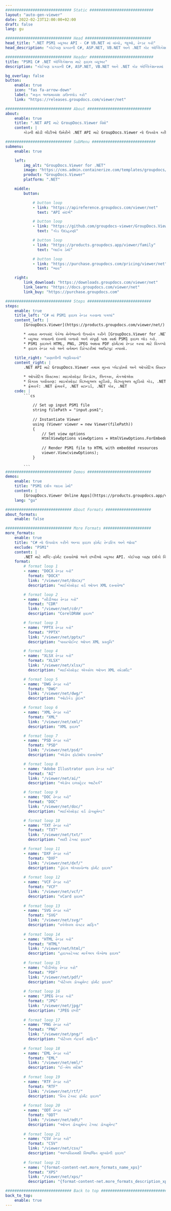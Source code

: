 ```yaml
---
############################# Static ############################
layout: "auto-gen-viewer"
date: 2022-02-23T12:00:00+02:00
draft: false
lang: gu

############################# Head #############################
head_title: ".NET PSM1 વ્યૂઅર API - C# VB.NET માં વાંચો, જુઓ, રેન્ડર કરો"
head_description: "કોઈપણ પ્રકારની C#, ASP.NET, VB.NET અને .NET કોર એપ્લિકેશન્સમાં PSM1 વાંચવા, રેન્ડર કરવા અને પ્રદર્શિત કરવા માટે .NET દસ્તાવેજ વ્યૂઅર API."

############################# Header ############################
title: "PSM1 C# .NET એપ્લિકેશન્સ માટે ફાઇલ વ્યૂઅર" 
description: "કોઈપણ પ્રકારની C#, ASP.NET, VB.NET અને .NET કોર એપ્લિકેશન્સમાં PSM1 ફાઇલ વાંચવા, રેન્ડર કરવા અને પ્રદર્શિત કરવા માટે .NET દસ્તાવેજ વ્યૂઅર API. સાચા ફોર્મેટિંગ અને લેઆઉટ સાથે રેન્ડર કરેલી ફાઇલોને HTML5, PDF અથવા કોડની કેટલીક લાઇનનો ઉપયોગ કરીને છબી તરીકે જુઓ." 

bg_overlay: false
button:
    enable: true
    icon: "fas fa-arrow-down"
    label: "મફત અજમાયશ ડાઉનલોડ કરો"
    link: "https://releases.groupdocs.com/viewer/net"

############################# About ############################
about:
    enable: true
    title: ".NET API માટે GroupDocs.Viewer વિશે" 
    content: |
        કોડની થોડી લીટીઓ ઉમેરીને .NET API માટે GroupDocs.Viewer નો ઉપયોગ કરીને તમારી .NET એપ્લિકેશન્સમાં 190+ લોકપ્રિય દસ્તાવેજ ફોર્મેટ જોવાનું શરૂ કરો. ડેવલપર્સ પીડીએફ, વર્ડ પ્રોસેસિંગ, એક્સેલ સ્પ્રેડશીટ, પ્રેઝન્ટેશન, વિઝિયો, પ્રોજેક્ટ, આઉટલુક અને અન્ય ઘણા લોકપ્રિય દસ્તાવેજ ફોર્મેટને HTML5, ઇમેજ અથવા પીડીએફ મોડમાં સરળતાથી પ્રદર્શિત કરી શકે છે. દસ્તાવેજનું રેન્ડરિંગ ઝડપી છે, મૂળ સ્રોત ફાઇલ જેવું જ છે, અને તેને વધારાના સોફ્ટવેર અથવા અન્ય કોઈપણ બાહ્ય પુસ્તકાલયોને ઇન્સ્ટોલ કરવાની જરૂર નથી.

############################# SubMenu ############################
submenu:
    enable: true

    left:
        img_alt: "GroupDocs.Viewer for .NET"
        image: "https://cms.admin.containerize.com/templates/groupdocs/images/product-logos/90x90-noborder/groupdocs-viewer-net.png"
        product: "GroupDocs.Viewer"
        platform: ".NET"

    middle:
        button:

            # button loop
            - link: "https://apireference.groupdocs.com/viewer/net"
              text: "API સંદર્ભ"

            # button loop
            - link: "https://github.com/groupdocs-viewer/GroupDocs.Viewer-for-.NET"
              text: "કોડ ઉદાહરણો"

            # button loop
            - link: "https://products.groupdocs.app/viewer/family"
              text: "લાઈવ ડેમો"

            # button loop
            - link: "https://purchase.groupdocs.com/pricing/viewer/net"
              text: "ભાવ"

    right:
        link_download: "https://downloads.groupdocs.com/viewer/net"
        link_learn: "https://docs.groupdocs.com/viewer/net"
        link_buy: "https://purchase.groupdocs.com"

############################# Steps ############################
steps:
    enable: true
    title_left: "C# માં PSM1 ફાઇલ રેન્ડર કરવાના પગલાં" 
    content_left: |
        [GroupDocs.Viewer](https://products.groupdocs.com/viewer/net/) વડે તમે PSM1 ને HTML, JPEG, PNG અથવા PDF માં થોડા પગલાંમાં રેન્ડર કરી શકો છો.

        * તમારા મનપસંદ પેકેજ મેનેજરનો ઉપયોગ કરીને [GroupDocs.Viewer for .NET](https://www.nuget.org/packages/groupdocs.viewer) ઇન્સ્ટોલ કરો. 
        * વ્યુઅર ક્લાસનો દાખલો બનાવો અને સંપૂર્ણ પાથ સાથે PSM1 ફાઇલ લોડ કરો. 
        * PSM1 ફાઇલને HTML, PNG, JPEG અથવા PDF ફોર્મેટમાં રેન્ડર કરવા માટે વિકલ્પો સેટ કરો. 
        * ફાઇલ રેન્ડર કરો અને વર્તમાન ડિરેક્ટરીમાં આઉટપુટ તપાસો. 
        
    title_right: "પ્રણાલીની જરૂરિયાતો" 
    content_right: |
        .NET API માટે GroupDocs.Viewer તમામ મુખ્ય પ્લેટફોર્મ્સ અને ઓપરેટિંગ સિસ્ટમ્સ પર સપોર્ટેડ છે. નીચે આપેલા કોડને અમલમાં મૂકતા પહેલા, કૃપા કરીને ખાતરી કરો કે તમારી પાસે તમારી સિસ્ટમ પર નીચેની પૂર્વજરૂરીયાતો ઇન્સ્ટોલ કરેલી છે.

        * ઓપરેટિંગ સિસ્ટમ્સ: માઇક્રોસોફ્ટ વિન્ડોઝ, લિનક્સ, મેકઓએસ 
        * વિકાસ પર્યાવરણ: માઇક્રોસોફ્ટ વિઝ્યુઅલ સ્ટુડિયો, વિઝ્યુઅલ સ્ટુડિયો કોડ, .NET CLI 
        * ફ્રેમવર્ક: .NET ફ્રેમવર્ક, .NET સ્ટાન્ડર્ડ, .NET કોર, .NET 
    code: |
        ```cs
                        
            // Set up input PSM1 file
            string filePath = "input.psm1";
        
            // Instantiate Viewer
            using (Viewer viewer = new Viewer(filePath))
            {
            	// Set view options 
            	HtmlViewOptions viewOptions = HtmlViewOptions.ForEmbeddedResources();
                    
            	// Render PSM1 file to HTML with embedded resources
            	viewer.View(viewOptions);
            }
             
        ```
############################# Demos ############################
demos:
    enable: true
    title: "PSM1 દર્શક લાઇવ ડેમો"
    content: |
        [GroupDocs.Viewer Online Apps](https://products.groupdocs.app/viewer/psm1) વેબસાઇટની મુલાકાત લઈને હમણાં PSM1 ફાઇલ જુઓ.
    lang: "gu"

############################# About Formats ####################
about_formats:
    enable: false

############################# More Formats #####################
more_formats:
    enable: true
    title: "C# નો ઉપયોગ કરીને અન્ય ફાઇલ ફોર્મેટ રેન્ડરિંગ અને જોવા"
    exclude: "PSM1"
    content: |
        .NET માટે મલ્ટિ-ફોર્મેટ દસ્તાવેજો અને છબીઓ વ્યૂઅર API. કોઈપણ બાહ્ય દર્શકો વિના નીચે આપેલા કેટલાક લોકપ્રિય ફાઇલ ફોર્મેટ જુઓ.
    format: 
        # format loop 1
        - name: "DOCX રેન્ડર કરો"
          format: "DOCX"
          link: "/viewer/net/docx/"
          description: "માઈક્રોસોફ્ટ વર્ડ ઓપન XML દસ્તાવેજ" 

        # format loop 2
        - name: "સીડીઆર રેન્ડર કરો" 
          format: "CDR"
          link: "/viewer/net/cdr/"
          description: "CorelDRAW ફાઇલ" 

        # format loop 3
        - name: "PPTX રેન્ડર કરો"
          format: "PPTX"
          link: "/viewer/net/pptx/"
          description: "પાવરપોઈન્ટ ઓપન XML પ્રસ્તુતિ" 

        # format loop 4
        - name: "XLSX રેન્ડર કરો"
          format: "XLSX"
          link: "/viewer/net/xlsx/"
          description: "માઈક્રોસોફ્ટ એક્સેલ ઓપન XML સ્પ્રેડશીટ" 

        # format loop 5
        - name: "DWG રેન્ડર કરો"
          format: "DWG"
          link: "/viewer/net/dwg/"
          description: "ઓટોકેડ ડ્રોઇંગ"

        # format loop 6
        - name: "XML રેન્ડર કરો"
          format: "XML"
          link: "/viewer/net/xml/"
          description: "XML ફાઇલ"

        # format loop 7
        - name: "PSD રેન્ડર કરો"
          format: "PSD"
          link: "/viewer/net/psd/"
          description: "એડોબ ફોટોશોપ દસ્તાવેજ"

        # format loop 8
        - name: "Adobe Illustrator ફાઇલ રેન્ડર કરો"
          format: "AI"
          link: "/viewer/net/ai/"
          description: "એડોબ ઇલસ્ટ્રેટર આર્ટવર્ક"

        # format loop 9
        - name: "DOC રેન્ડર કરો"
          format: "DOC"
          link: "/viewer/net/doc/"
          description: "માઈક્રોસોફ્ટ વર્ડ ડોક્યુમેન્ટ" 

        # format loop 10
        - name: "TXT રેન્ડર કરો" 
          format: "TXT"
          link: "/viewer/net/txt/"
          description: "સાદી ટેક્સ્ટ ફાઇલ" 

        # format loop 11
        - name: "DXF રેન્ડર કરો" 
          format: "DXF"
          link: "/viewer/net/dxf/"
          description: "ડ્રોઇંગ એક્સચેન્જ ફોર્મેટ ફાઇલ"  
          
        # format loop 12
        - name: "VCF રેન્ડર કરો"
          format: "VCF"
          link: "/viewer/net/vcf/"
          description: "vCard ફાઇલ"  
              
        # format loop 13
        - name: "SVG રેન્ડર કરો"
          format: "SVG"
          link: "/viewer/net/svg/"
          description: "સ્કેલેબલ વેક્ટર ગ્રાફિક" 
          
        # format loop 14
        - name: "HTML રેન્ડર કરો"
          format: "HTML"
          link: "/viewer/net/html/"
          description: "હાઇપરટેક્સ્ટ માર્કઅપ લેંગ્વેજ ફાઇલ" 
          
        # format loop 15
        - name: "પીડીએફ રેન્ડર કરો"
          format: "PDF"
          link: "/viewer/net/pdf/"
          description: "પોર્ટેબલ ડોક્યુમેન્ટ ફોર્મેટ ફાઇલ"
          
        # format loop 16
        - name: "JPEG રેન્ડર કરો"
          format: "JPG"
          link: "/viewer/net/jpg/"
          description: "JPEG છબી"
          
        # format loop 17
        - name: "PNG રેન્ડર કરો"
          format: "PNG"
          link: "/viewer/net/png/"
          description: "પોર્ટેબલ નેટવર્ક ગ્રાફિક" 
          
        # format loop 18
        - name: "EML રેન્ડર કરો"
          format: "EML"
          link: "/viewer/net/eml/"
          description: "ઈ-મેલ સંદેશ" 
          
        # format loop 19
        - name: "RTF રેન્ડર કરો"
          format: "RTF"
          link: "/viewer/net/rtf/"
          description: "રિચ ટેક્સ્ટ ફોર્મેટ ફાઇલ" 
          
        # format loop 20
        - name: "ODT રેન્ડર કરો"
          format: "ODT"
          link: "/viewer/net/odt/"
          description: "ઓપન ડોક્યુમેન્ટ ટેક્સ્ટ ડોક્યુમેન્ટ" 
          
        # format loop 21
        - name: "CSV રેન્ડર કરો"
          format: "CSV"
          link: "/viewer/net/csv/"
          description: "અલ્પવિરામથી વિભાજિત મૂલ્યોની ફાઇલ" 
          
        # format loop 21
        - name: "{format-content-net.more_formats_name_xps}"
          format: "XPS"
          link: "/viewer/net/xps/"
          description: "{format-content-net.more_formats_description_xps}" 

############################# Back to top ###############################
back_to_top:
    enable: true
---
```

